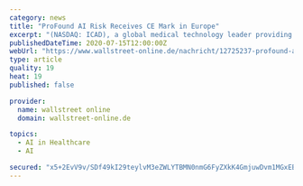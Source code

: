 ```yaml
---
category: news
title: "ProFound AI Risk Receives CE Mark in Europe"
excerpt: "(NASDAQ: ICAD), a global medical technology leader providing innovative cancer detection and therapy solutions, today announced ProFound AI Risk received a CE Mark in Europe. ProFound AI Risk is the first and only clinical decision support tool that provides an accurate two-year,"
publishedDateTime: 2020-07-15T12:00:00Z
webUrl: "https://www.wallstreet-online.de/nachricht/12725237-profound-ai-risk-receives-ce-mark-europe/all"
type: article
quality: 19
heat: 19
published: false

provider:
  name: wallstreet online
  domain: wallstreet-online.de

topics:
  - AI in Healthcare
  - AI

secured: "x5+2EvV9v/SDf49kI29teylvM3eZWLYTBMN0nmG6FyZXkK4GmjuwDvm1MGxEBaK9Zb6/McD+ul5hrWmC+OKGPZEhDN4m9E+Rvov5eRtBiEZoJWN++L8fA+NHRCTDgufWDdr2XZuD6WeYeCgwaj7gLkFMGJnNuve1AodUokoB4TEt4P20ALEcu62/nAsZxwTux0bYGUatrGpW9LnE+3SVoy8MxO+zhlVR9if79c6Ultko5Y7IzjF8ma+frR6c4ieQseN/U4ZUBFexeVI+Cfc4rlM7tVi7hGRfHhdMPAZyh0PRlBff0Gm/Xx20lKWqniaGklx8NvQVqgyE2XWdHc6cFw==;dCWly8wTlV7EgH9DhZNjGw=="
---
```


